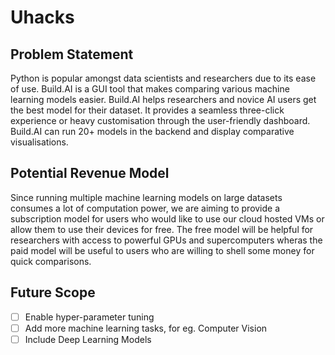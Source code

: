 # Uhacks

## Problem Statement
Python is popular amongst data scientists and researchers due to its ease of use. Build.AI is a GUI tool that makes comparing various machine learning models easier. Build.AI helps researchers and novice AI users get the best model for their dataset. It provides a seamless three-click experience or heavy customisation through the user-friendly dashboard. Build.AI can run 20+ models in the backend and display comparative visualisations.

## Potential Revenue Model
Since running multiple machine learning models on large datasets consumes a lot of computation power, we are aiming to provide a subscription model for users who would like to use our cloud hosted VMs or allow them to use their devices for free. The free model will be helpful for researchers with access to powerful GPUs and supercomputers wheras the paid model will be useful to users who are willing to shell some money for quick comparisons.

## Future Scope

- [ ] Enable hyper-parameter tuning
- [ ] Add more machine learning tasks, for eg. Computer Vision
- [ ] Include Deep Learning Models

